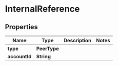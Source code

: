 

# InternalReference


## Properties

| Name | Type | Description | Notes |
|------------ | ------------- | ------------- | -------------|
|**type** | **PeerType** |  |  |
|**accountId** | **String** |  |  |



